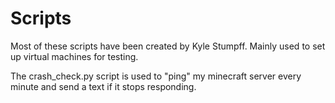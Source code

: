 Scripts
=======
Most of these scripts have been created by Kyle Stumpff.
Mainly used to set up virtual machines for testing.

The crash_check.py script is used to "ping" my minecraft server every minute and send a text if it stops responding.
